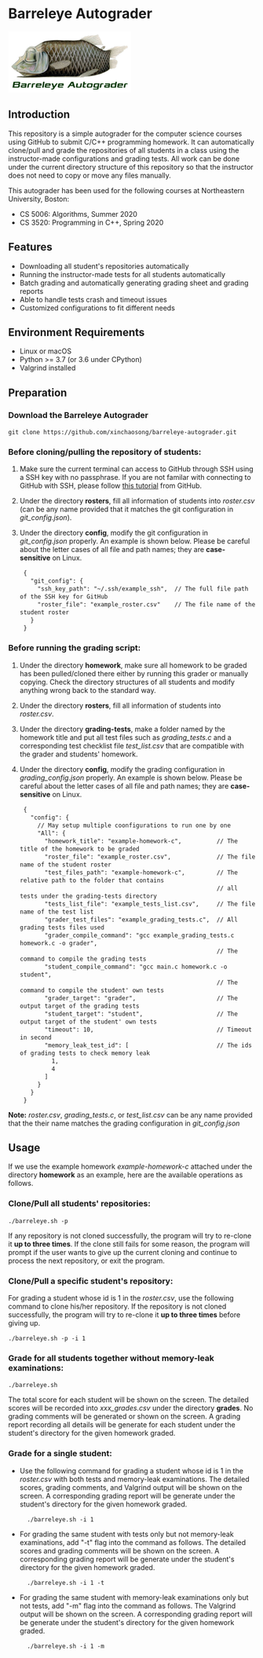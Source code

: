 # Barreleye Autograder

<img src="barreleye-autograder.jpg" width="250px" alt="A barreleye fish">

## Introduction

This repository is a simple autograder for the computer science courses using GitHub to submit C/C++ programming homework. It can automatically clone/pull and grade the repositories of all students in a class using the instructor-made configurations and grading tests. All work can be done under the current directory structure of this repository so that the instructor does not need to copy or move any files manually.

This autograder has been used for the following courses at Northeastern University, Boston:

- CS 5006: Algorithms, Summer 2020
- CS 3520: Programming in C++, Spring 2020

## Features

- Downloading all student's repositories automatically
- Running the instructor-made tests for all students automatically
- Batch grading and automatically generating grading sheet and grading reports
- Able to handle tests crash and timeout issues
- Customized configurations to fit different needs
 
## Environment Requirements

- Linux or macOS
- Python >= 3.7 (or 3.6 under CPython)
- Valgrind installed

## Preparation

### Download the Barreleye Autograder

	git clone https://github.com/xinchaosong/barreleye-autograder.git

### Before cloning/pulling the repository of students:

1. Make sure the current terminal can access to GitHub through SSH using a SSH key with no passphrase. If you are not familar with connecting to GitHub with SSH, please follow [this tutorial](https://help.github.com/en/github/authenticating-to-github/connecting-to-github-with-ssh) from GitHub. 
2. Under the directory **rosters**, fill all information of students into *roster.csv* (can be any name provided that it matches the git configuration in *git\_config.json*).
3. Under the directory **config**, modify the git configuration in *git\_config.json* properly. An example is shown below. Please be careful about the letter cases of all file and path names; they are **case-sensitive** on Linux.

	    {
	      "git_config": {
	        "ssh_key_path": "~/.ssh/example_ssh",  // The full file path of the SSH key for GitHub
	        "roster_file": "example_roster.csv"    // The file name of the student roster
	      }
	    }

### Before running the grading script:

1. Under the directory **homework**, make sure all homework to be graded has been pulled/cloned there either by running this grader or manually copying. Check the directory structures of all students and modify anything wrong back to the standard way.
2. Under the directory **rosters**, fill all information of students into *roster.csv*.
3. Under the directory **grading-tests**, make a folder named by the homework title and put all test files such as *grading\_tests.c* and a corresponding test checklist file *test\_list.csv* that are compatible with the grader and students' homework.
5. Under the directory **config**, modify the grading configuration in *grading\_config.json* properly. An example is shown below. Please be careful about the letter cases of all file and path names; they are **case-sensitive** on Linux.

		{
	      "config": {
	        // May setup multiple coonfigurations to run one by one
	        "All": {
	          "homework_title": "example-homework-c",          // The title of the homework to be graded
	          "roster_file": "example_roster.csv",             // The file name of the student roster
              "test_files_path": "example-homework-c",         // The relative path to the folder that contains
                                                               // all tests under the grading-tests directory
	          "tests_list_file": "example_tests_list.csv",     // The file name of the test list
	          "grader_test_files": "example_grading_tests.c",  // All grading tests files used
	          "grader_compile_command": "gcc example_grading_tests.c homework.c -o grader",  
	                                                           // The command to compile the grading tests
	          "student_compile_command": "gcc main.c homework.c -o student",     
	                                                           // The command to compile the student' own tests
	          "grader_target": "grader",                       // The output target of the grading tests
	          "student_target": "student",                     // The output target of the student' own tests
	          "timeout": 10,                                   // Timeout in second
	          "memory_leak_test_id": [                         // The ids of grading tests to check memory leak
	            1,
	            4
	          ]
	        }
	      }
	    }

**Note:** *roster.csv*, *grading\_tests.c*, or *test\_list.csv* can be any name provided that the their name matches the grading configuration in *git\_config.json*

## Usage

If we use the example homework *example-homework-c* attached under the directory **homework** as an example, here are the available operations as follows.

### Clone/Pull all students' repositories:

    ./barreleye.sh -p

If any repository is not cloned successfully, the program will try to re-clone it **up to three times**. If the clone still fails for some reason, the program will prompt if the user wants to give up the current cloning and continue to process the next repository, or exit the program.

### Clone/Pull a specific student's repository:

For grading a student whose id is 1 in the *roster.csv*, use the following command to clone his/her repository. If the repository is not cloned successfully, the program will try to re-clone it **up to three times** before giving up.

    ./barreleye.sh -p -i 1

### Grade for all students together without memory-leak examinations:

    ./barreleye.sh

The total score for each student will be shown on the screen. The detailed scores will be recorded into *xxx\_grades.csv* under the directory **grades**. No grading comments will be generated or shown on the screen. A grading report recording all details will be generate for each student under the student's directory for the given homework graded.

### Grade for a single student:

- Use the following command for grading a student whose id is 1 in the *roster.csv* with both tests and memory-leak examinations. The detailed scores, grading comments, and Valgrind output will be shown on the screen. A corresponding grading report will be generate under the student's directory for the given homework graded.

    	./barreleye.sh -i 1

- For grading the same student with tests only but not memory-leak examinations, add "-t" flag into the command as follows. The detailed scores and grading comments will be shown on the screen. A corresponding grading report will be generate under the student's directory for the given homework graded.

	    ./barreleye.sh -i 1 -t

- For grading the same student with memory-leak examinations only but not tests, add "-m" flag into the command as follows. The Valgrind output will be shown on the screen. A corresponding grading report will be generate under the student's directory for the given homework graded.

	    ./barreleye.sh -i 1 -m
